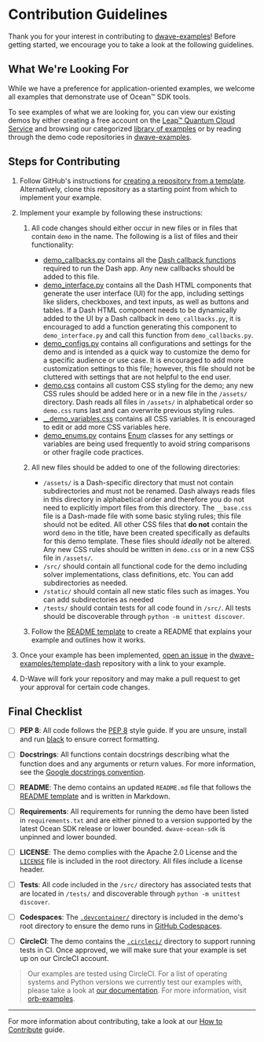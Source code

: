 # Contribution Guidelines

Thank you for your interest in contributing to [dwave-examples](https://github.com/dwave-examples)! Before getting
started, we encourage you to take a look at the following guidelines.

## What We're Looking For

While we have a preference for application-oriented examples, we welcome all
examples that demonstrate use of Ocean&trade; SDK tools.

To see examples of what we are looking for, you can view our existing demos by either creating a free account on the
[Leap&#8482; Quantum Cloud Service](https://cloud.dwavesys.com/leap/signup/) and browsing
our categorized [library of examples](https://cloud.dwavesys.com/leap/examples/) or by
reading through the demo code repositories in [dwave-examples](https://github.com/dwave-examples).

## Steps for Contributing

1. Follow GitHub's instructions for [creating a repository from a template](https://docs.github.com/en/repositories/creating-and-managing-repositories/creating-a-repository-from-a-template).
   Alternatively, clone this repository as a
   starting point from which to implement your example.

2. Implement your example by following these instructions:

    1. All code changes should either occur in new files or in files that contain `demo` in the name. The following is
    a list of files and their functionality:

        * [demo_callbacks.py](demo_callbacks.py) contains all the [Dash callback functions](https://dash.plotly.com/basic-callbacks) required to run the Dash app. Any new callbacks should be added to this file.
        * [demo_interface.py](demo_interface.py) contains all the Dash HTML components that generate the user interface (UI) for the app, including settings like sliders, checkboxes, and text inputs, as well as buttons and tables. If a Dash HTML component needs to be dynamically added to the UI by a Dash callback in `demo_callbacks.py`, it is encouraged to add a function generating this component to `demo_interface.py` and call this function from `demo_callbacks.py`.
        * [demo_configs.py](demo_configs.py) contains all configurations and settings for the demo and is intended as a quick way to customize the demo for a specific audience or use case. It is encouraged to add more customization settings to this file; however, this file should not be cluttered with settings that are not helpful to the end user.
        * [demo.css](demo.css) contains all custom CSS styling for the demo; any new CSS rules should be added here or in a new file in the `/assets/` directory. Dash reads all files in `/assets/` in alphabetical order so `demo.css` runs last and can overwrite previous styling rules.
        * [__demo_variables.css](__demo_variables.css) contains all CSS variables. It is encouraged to edit or add more CSS variables here.
        *    [demo_enums.py](demo_enums.py) contains [Enum](https://docs.python.org/3/library/enum.html) 
              classes for any settings or variables are being used frequently to avoid string comparisons or other 
              fragile code practices.

    2. All new files should be added to one of the following directories:
        * `/assets/` is a Dash-specific directory that must not contain subdirectories and must not be renamed. Dash always reads files in this directory in alphabetical order and therefore you do not need to explicitly import files from this directory. The `__base.css` file is a Dash-made file with some basic styling rules; this file should not be edited. All other CSS files that **do not** contain the word `demo` in the title, have been created specifically as defaults for this demo template. These files should _ideally_ not be altered. Any new CSS rules should be written in `demo.css` or in a new CSS file in `/assets/`.
        *    `/src/` should contain all functional code for the demo including solver implementations, class definitions, etc. 
              You can add subdirectories as needed.
        * `/static/` should contain all new static files such as images. You can add subdirectories as needed
        * `/tests/` should contain tests for all code found in `/src/`. All tests should be discoverable through `python -m unittest discover`.

    3. Follow the [README template](README.md) to create a README that explains your example and outlines how it works.

3. Once your example has been implemented, [open an issue](https://github.com/dwave-examples/template-dash/issues/new/choose) in the
   [dwave-examples/template-dash](https://github.com/dwave-examples/template-dash) repository with a link to your example.

4. D-Wave will fork your repository and may make a pull request to get your approval for certain code changes.

## Final Checklist

- [ ] **PEP 8**: All code follows the [PEP 8](https://www.python.org/dev/peps/pep-0008/) style guide. If you are unsure, install and run [black](https://pypi.org/project/black/) to ensure correct formatting.

- [ ] **Docstrings**: All functions contain docstrings describing what the function does and any arguments or return values. For more information, see the [Google docstrings convention](https://google.github.io/styleguide/pyguide.html#38-comments-and-docstrings).

- [ ] **README**: The demo contains an updated `README.md` file that follows the [README template](README.md) and is written in Markdown.

- [ ] **Requirements**: All requirements for running the demo have been listed in `requirements.txt` and are either pinned to a version supported by the latest Ocean SDK release or lower bounded. `dwave-ocean-sdk` is unpinned and lower bounded.

- [ ] **LICENSE**: The demo complies with the Apache 2.0 License and the [`LICENSE`](LICENSE) file is included in the root directory. All files include a license header.

- [ ] **Tests**: All code included in the `/src/` directory has associated tests that are located in `/tests/` and discoverable through `python -m unittest discover`.

- [ ] **Codespaces**: The [`.devcontainer/`](.devcontainer/) directory is included in the demo's root directory to ensure the demo runs in [GitHub Codespaces](https://docs.github.com/en/codespaces/overview).

- [ ] **CircleCI**: The demo contains the [`.circleci/`](.circleci/) directory to support running tests in CI.
Once approved, we will make sure that your example is set up on our CircleCI account.

>Our examples are tested using CircleCI. For a list of operating systems and
Python versions we currently test our examples with, please take a look at [our
documentation](https://docs.ocean.dwavesys.com/en/stable/overview/install.html).
For more information, visit [orb-examples](https://circleci.com/developer/orbs/orb/dwave/orb-examples).

---

For more information about contributing, take a look at our [How to Contribute](https://docs.ocean.dwavesys.com/en/latest/contributing.html#documentation-and-comments) guide.
